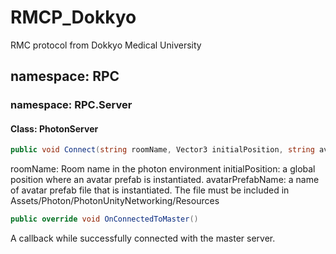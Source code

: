 # RMCP_Dokkyo
RMC protocol from Dokkyo Medical University
## namespace: RPC
### namespace: RPC.Server
#### Class: PhotonServer
```csharp
public void Connect(string roomName, Vector3 initialPosition, string avatarPrefabName)
```
roomName: Room name in the photon environment
initialPosition: a global position where an avatar prefab is instantiated.
avatarPrefabName: a name of avatar prefab file that is instantiated. The file must be included in Assets/Photon/PhotonUnityNetworking/Resources
```csharp
public override void OnConnectedToMaster()
```
A callback while successfully connected with the master server.
